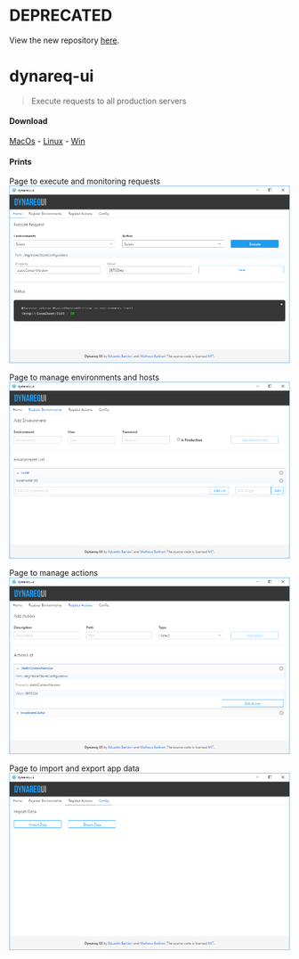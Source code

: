 
# DEPRECATED
View the new repository [here](https://github.com/mdsbarbieri/dynamo-tools).

# dynareq-ui
> Execute requests to all production servers

#### Download
[MacOs](https://github.com/mdsbarbieri/dynareq-ui/releases/download/v0.1-beta/dynareq-ui-darwin-x64.zip) - [Linux](https://github.com/mdsbarbieri/dynareq-ui/releases/download/v0.1-beta/dynareq-ui-linux-x64.zip) - [Win](https://github.com/mdsbarbieri/dynareq-ui/releases/latest)


#### Prints
Page to execute and monitoring requests
![Home](https://github.com/mdsbarbieri/dynareq-ui/raw/master/image/home.png "Page to execute and monitoring requests")

Page to manage environments and hosts
![Environments](https://github.com/mdsbarbieri/dynareq-ui/raw/master/image/environments.png "Page to manage environments and hosts")

Page to manage actions
![Actions](https://github.com/mdsbarbieri/dynareq-ui/raw/master/image/actions.png "Page to manage actions")

Page to import and export app data
![Config](https://github.com/mdsbarbieri/dynareq-ui/raw/master/image/config.png "Page to import and export app data")